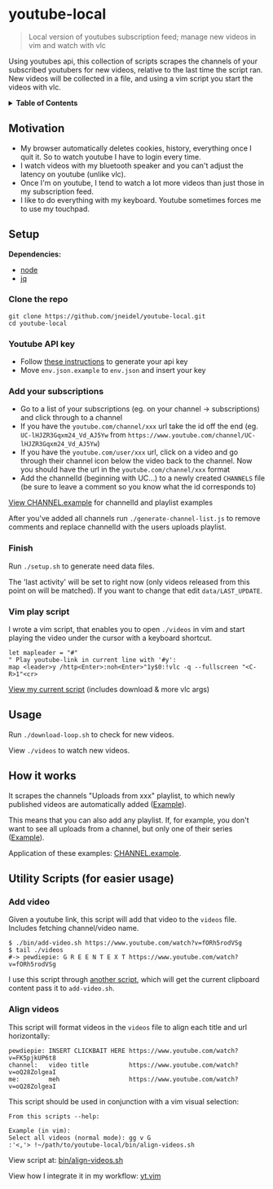 # youtube-local

> Local version of youtubes subscription feed; manage new videos in vim and watch with vlc

Using youtubes api, this collection of scripts scrapes the channels of your subscribed youtubers for new videos, relative to the last time the script ran. New videos will be collected in a file, and using a vim script you start the videos with vlc.

<details>
<summary><strong>Table of Contents</strong></summary>

<!-- toc -->

- [Motivation](#motivation)
- [Setup](#setup)
  * [Clone the repo](#clone-the-repo)
  * [Youtube API key](#youtube-api-key)
  * [Add your subscriptions](#add-your-subscriptions)
  * [Finish](#finish)
  * [Vim play script](#vim-play-script)
- [Usage](#usage)
- [How it works](#how-it-works)
- [Utility Scripts (for easier usage)](#utility-scripts-for-easier-usage)
  * [Add video](#add-video)
  * [Align videos](#align-videos)

<!-- tocstop -->

</details>


## Motivation

- My browser automatically deletes cookies, history, everything once I quit it. So to watch youtube I have to login every time.
- I watch videos with my bluetooth speaker and you can't adjust the latency on youtube (unlike vlc).
- Once I'm on youtube, I tend to watch a lot more videos than just those in my subscription feed.
- I like to do everything with my keyboard. Youtube sometimes forces me to use my touchpad.

## Setup

**Dependencies:**
- [node](https://github.com/nodejs/node)
- [jq](https://github.com/stedolan/jq)

### Clone the repo

```
git clone https://github.com/jneidel/youtube-local.git
cd youtube-local
```

### Youtube API key

- Follow [these instructions](https://developers.google.com/youtube/v3/getting-started#before-you-start) to generate your api key
- Move `env.json.example` to `env.json` and insert your key

### Add your subscriptions

- Go to a list of your subscriptions (eg. on your channel -> subscriptions) and click through to a channel
- If you have the `youtube.com/channel/xxx` url take the id off the end (eg. `UC-lHJZR3Gqxm24_Vd_AJ5Yw` from `https://www.youtube.com/channel/UC-lHJZR3Gqxm24_Vd_AJ5Yw`)
- If you have the `youtube.com/user/xxx` url, click on a video and go through their channel icon below the video back to the channel. Now you should have the url in the `youtube.com/channel/xxx` format
- Add the channelId (beginning with UC...) to a newly created `CHANNELS` file (be sure to leave a comment so you know what the id corresponds to)

[View CHANNEL.example](https://github.com/jneidel/youtube-local/blob/master/CHANNELS.example) for channelId and playlist examples

After you've added all channels run `./generate-channel-list.js` to remove comments and replace channelId with the users uploads playlist.

### Finish

Run `./setup.sh` to generate need data files.

The 'last activity' will be set to right now (only videos released from this point on will be matched). If you want to change that edit `data/LAST_UPDATE`.

### Vim play script

I wrote a vim script, that enables you to open `./videos` in vim and start playing the video under the cursor with a keyboard shortcut.

```vim
let mapleader = "#"
" Play youtube-link in current line with '#y':
map <leader>y /http<Enter>:noh<Enter>"1y$0:!vlc -q --fullscreen "<C-R>1"<cr>
```

[View my current script](https://github.com/jneidel/dotfiles/blob/master/manjaro/.vim/config/yt.vim) (includes download & more vlc args)

## Usage

Run `./download-loop.sh` to check for new videos.

View `./videos` to watch new videos.

## How it works

It scrapes the channels "Uploads from xxx" playlist, to which newly published videos are automatically added ([Example](https://www.youtube.com/playlist?list=UU-lHJZR3Gqxm24_Vd_AJ5Yw)).

This means that you can also add any playlist. If, for example, you don't want to see all uploads from a channel, but only one of their series ([Example](https://www.youtube.com/playlist?list=PLlRceUcRZcK0E1Id3NHchFaxikvCvAVQe)).

Application of these examples: [CHANNEL.example](https://github.com/jneidel/youtube-local/blob/master/CHANNELS.example).

## Utility Scripts (for easier usage)

### Add video

Given a youtube link, this script will add that video to the `videos` file. Includes fetching channel/video name.

```
$ ./bin/add-video.sh https://www.youtube.com/watch?v=fORh5rodVSg
$ tail ./videos
#-> pewdiepie: G R E E N T E X T https://www.youtube.com/watch?v=fORh5rodVSg
```

I use this script through [another script](https://github.com/jneidel/dotfiles/blob/master/manjaro/scripts/i3/clipboard/clipboard-add-yt-video.sh), which will get the current clipboard content pass it to `add-video.sh`.

### Align videos

This script will format videos in the `videos` file to align each title and url horizontally:

```
pewdiepie: INSERT CLICKBAIT HERE https://www.youtube.com/watch?v=FK5pjkUP6t8
channel:   video title           https://www.youtube.com/watch?v=oQ28ZolgeaI
me:        meh                   https://www.youtube.com/watch?v=oQ28ZolgeaI
```

This script should be used in conjunction with a vim visual selection:

```
From this scripts --help:

Example (in vim):
Select all videos (normal mode): gg v G
:'<,'> !~/path/to/youtube-local/bin/align-videos.sh
```

View script at: [bin/align-videos.sh](bin/align-videos.sh)

View how I integrate it in my workflow: [yt.vim](https://github.com/jneidel/dotfiles/blob/master/manjaro/.vim/config/yt.vim#L11)

